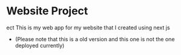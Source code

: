 # Website Project
ect 
This is my web app for my website that I created using next js 

- (Please note that this is a old version and this one is not the one deployed currently)
